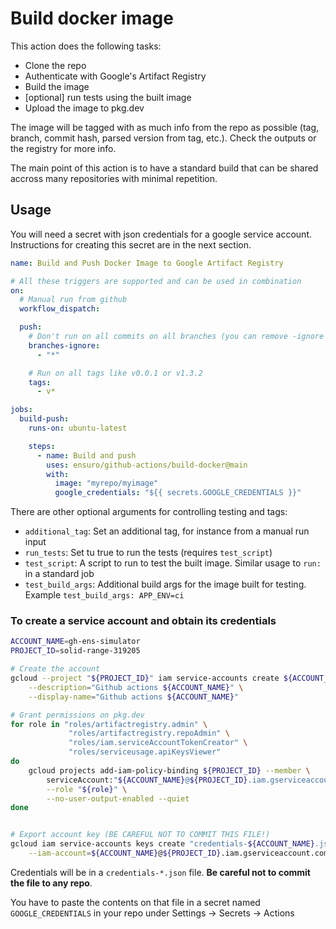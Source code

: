 # Build docker image

This action does the following tasks:

- Clone the repo
- Authenticate with Google's Artifact Registry
- Build the image
- [optional] run tests using the built image
- Upload the image to pkg.dev

The image will be tagged with as much info from the repo as possible (tag, branch, commit hash, parsed version from tag, etc.). Check the outputs or the registry for more info.

The main point of this action is to have a standard build that can be shared accross many repositories with minimal repetition.

## Usage

You will need a secret with json credentials for a google service account. Instructions for creating this secret are in the next section.

```yaml
name: Build and Push Docker Image to Google Artifact Registry

# All these triggers are supported and can be used in combination
on:
  # Manual run from github
  workflow_dispatch:

  push:
    # Don't run on all commits on all branches (you can remove -ignore to enable that behaviour)
    branches-ignore:
      - "*"

    # Run on all tags like v0.0.1 or v1.3.2
    tags:
      - v*

jobs:
  build-push:
    runs-on: ubuntu-latest

    steps:
      - name: Build and push
        uses: ensuro/github-actions/build-docker@main
        with:
          image: "myrepo/myimage"
          google_credentials: "${{ secrets.GOOGLE_CREDENTIALS }}"
```

There are other optional arguments for controlling testing and tags:

- `additional_tag`: Set an additional tag, for instance from a manual run input
- `run_tests`: Set tu true to run the tests (requires `test_script`)
- `test_script`: A script to run to test the built image. Similar usage to `run: ` in a standard job
- `test_build_args`: Additional build args for the image built for testing. Example `test_build_args: APP_ENV=ci`

### To create a service account and obtain its credentials

```bash
ACCOUNT_NAME=gh-ens-simulator
PROJECT_ID=solid-range-319205

# Create the account
gcloud --project "${PROJECT_ID}" iam service-accounts create ${ACCOUNT_NAME} \
    --description="Github actions ${ACCOUNT_NAME}" \
    --display-name="Github actions ${ACCOUNT_NAME}"

# Grant permissions on pkg.dev
for role in "roles/artifactregistry.admin" \
             "roles/artifactregistry.repoAdmin" \
             "roles/iam.serviceAccountTokenCreator" \
             "roles/serviceusage.apiKeysViewer"
do
    gcloud projects add-iam-policy-binding ${PROJECT_ID} --member \
        serviceAccount:"${ACCOUNT_NAME}@${PROJECT_ID}.iam.gserviceaccount.com" \
        --role "${role}" \
        --no-user-output-enabled --quiet
done


# Export account key (BE CAREFUL NOT TO COMMIT THIS FILE!)
gcloud iam service-accounts keys create "credentials-${ACCOUNT_NAME}.json" \
    --iam-account=${ACCOUNT_NAME}@${PROJECT_ID}.iam.gserviceaccount.com

```

Credentials will be in a `credentials-*.json` file. **Be careful not to commit the file to any repo**.

You have to paste the contents on that file in a secret named `GOOGLE_CREDENTIALS` in your repo under Settings -> Secrets -> Actions
